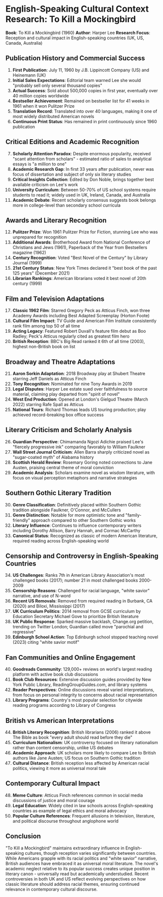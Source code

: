 # English-Speaking Cultural Context Research: To Kill a Mockingbird

**Book**: To Kill a Mockingbird (1960)
**Author**: Harper Lee
**Research Focus**: Reception and cultural impact in English-speaking countries (UK, US, Canada, Australia)

## Publication History and Commercial Success

1. **First Publication**: July 11, 1960 by J.B. Lippincott Company (US) and Heinemann (UK)
2. **Initial Sales Expectations**: Editorial team warned Lee she would "probably sell only several thousand copies"
3. **Actual Success**: Sold about 500,000 copies in first year, eventually over 40 million copies worldwide
4. **Bestseller Achievement**: Remained on bestseller list for 41 weeks in 1961 when it won Pulitzer Prize
5. **Translation Record**: Translated into over 40 languages, making it one of most widely distributed American novels
6. **Continuous Print Status**: Has remained in print continuously since 1960 publication

## Critical Editions and Academic Recognition

7. **Scholarly Attention Paradox**: Despite enormous popularity, received "scant attention from scholars" - estimated ratio of sales to analytical essays is "a million to one"
8. **Academic Research Gap**: In first 33 years after publication, never was focus of dissertation and subject of only six literary studies
9. **Critical Insights Collection**: Edited by Don Noble, brings together best available criticism on Lee's work
10. **University Curriculum**: Between 50-70% of US school systems require students to read it; widely used in UK, Ireland, Canada, and Australia
11. **Academic Debate**: Recent scholarly consensus suggests book belongs more in college-level than secondary school curricula

## Awards and Literary Recognition

12. **Pulitzer Prize**: Won 1961 Pulitzer Prize for Fiction, stunning Lee who was unprepared for recognition
13. **Additional Awards**: Brotherhood Award from National Conference of Christians and Jews (1961), Paperback of the Year from Bestsellers magazine (1962)
14. **Century Recognition**: Voted "Best Novel of the Century" by Library Journal (1999)
15. **21st Century Status**: New York Times declared it "best book of the past 125 years" (December 2021)
16. **Librarian Rankings**: American librarians voted it best novel of 20th century (1999)

## Film and Television Adaptations

17. **Classic 1962 Film**: Starred Gregory Peck as Atticus Finch, won three Academy Awards including Best Adapted Screenplay (Horton Foote)
18. **Cultural Film Impact**: TV Guide and American Film Institute consistently rank film among top 50 of all time
19. **Acting Legacy**: Featured Robert Duvall's feature film debut as Boo Radley; Peck's Atticus regularly cited as greatest film hero
20. **British Reception**: BBC's Big Read ranked it 6th of all time (2003), highest non-British book on list

## Broadway and Theatre Adaptations

21. **Aaron Sorkin Adaptation**: 2018 Broadway play at Shubert Theatre starring Jeff Daniels as Atticus Finch
22. **Tony Recognition**: Nominated for nine Tony Awards in 2019
23. **Legal Disputes**: Harper Lee estate sued over faithfulness to source material, claiming play departed from "spirit of novel"
24. **West End Production**: Opened at London's Gielgud Theatre (March 2022) starring Rafe Spall as Atticus
25. **National Tours**: Richard Thomas leads US touring production; play achieved record-breaking box office success

## Literary Criticism and Scholarly Analysis

26. **Guardian Perspective**: Chimamanda Ngozi Adichie praised Lee's "fiercely progressive ink" comparing favorably to William Faulkner
27. **Wall Street Journal Criticism**: Allen Barra sharply criticized novel as "sugar-coated myth" of Alabama history
28. **Scottish Herald Review**: Rosemary Goring noted connections to Jane Austen, praising central theme of moral conviction
29. **Academic Analysis**: Scholars examine novel as wisdom literature, with focus on visual perception metaphors and narrative strategies

## Southern Gothic Literary Tradition

30. **Genre Classification**: Definitively placed within Southern Gothic tradition alongside Faulkner, O'Connor, and McCullers
31. **Genre Distinction**: Notable for more optimistic tone and "family-friendly" approach compared to other Southern Gothic works
32. **Literary Influence**: Continues to influence contemporary writers including Dorothy Allison, Barry Hannah, and Cormac McCarthy
33. **Canonical Status**: Recognized as classic of modern American literature, required reading across English-speaking world

## Censorship and Controversy in English-Speaking Countries

34. **US Challenges**: Ranks 7th in American Library Association's most challenged books (2017); number 21 in most challenged books 2000-2009
35. **Censorship Reasons**: Challenged for racial language, "white savior" narrative, and use of N-word
36. **Recent US Removals**: Removed from required reading in Burbank, CA (2020) and Biloxi, Mississippi (2017)
37. **UK Curriculum Politics**: 2014 removal from GCSE curriculum by Education Secretary Michael Gove to prioritize British literature
38. **UK Public Response**: Sparked massive backlash, Change.org petition, trending on Twitter London; Guardian called move "parochial and regressive"
39. **Edinburgh School Action**: Top Edinburgh school stopped teaching novel (2023) citing "white savior motif"

## Fan Communities and Online Engagement

40. **Goodreads Community**: 129,000+ reviews on world's largest reading platform with active book club discussions
41. **Book Club Resources**: Extensive discussion guides provided by New York Public Library, ReadingGroupGuides.com, and library systems
42. **Reader Perspectives**: Online discussions reveal varied interpretations, from focus on personal integrity to concerns about racial representation
43. **Library Programs**: Country's most popular selection for citywide reading programs according to Library of Congress

## British vs American Interpretations

44. **British Literary Recognition**: British librarians (2006) ranked it above The Bible as book "every adult should read before they die"
45. **Curriculum Nationalism**: UK controversy focused on literary nationalism rather than content censorship, unlike US debates
46. **Academic Approach**: UK scholars more likely to compare Lee to British authors like Jane Austen; US focus on Southern Gothic tradition
47. **Cultural Distance**: British reception less affected by American racial politics, viewing it more as universal moral tale

## Contemporary Cultural Impact

48. **Meme Culture**: Atticus Finch references common in social media discussions of justice and moral courage
49. **Legal Education**: Widely cited in law schools across English-speaking countries as example of legal ethics and moral advocacy
50. **Popular Culture References**: Frequent allusions in television, literature, and political discourse throughout anglophone world

## Conclusion

"To Kill a Mockingbird" maintains extraordinary influence in English-speaking cultures, though reception varies significantly between countries. While Americans grapple with its racial politics and "white savior" narrative, British audiences have embraced it as universal moral literature. The novel's academic neglect relative to its popular success creates unique position in literary canon - universally read but academically understudied. Recent controversies in both UK and US reflect evolving perspectives on how classic literature should address racial themes, ensuring continued relevance in contemporary cultural discourse.